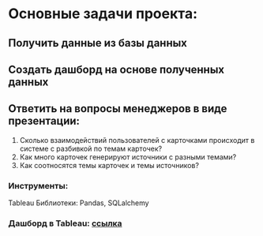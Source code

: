 # Основные задачи проекта:

## Получить данные из базы данных
## Создать дашборд на основе полученных данных
## Ответить на вопросы менеджеров в виде презентации:

1) Cколько взаимодействий пользователей с карточками происходит в системе с разбивкой по темам карточек?
2) Как много карточек генерируют источники с разными темами?
3) Как соотносятся темы карточек и темы источников?

### Инструменты:
Tableau
Библиотеки: Pandas, SQLalchemy
### Дашборд в Tableau: [ссылка](https://public.tableau.com/app/profile/alexander4727/viz/yandex-dzen_Vorosh/-)
